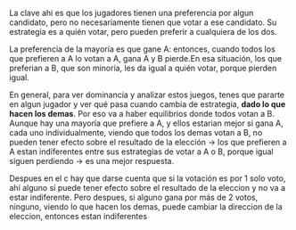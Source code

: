 La clave ahi es que los jugadores tienen una preferencia por algun candidato, pero no necesariamente tienen que votar a ese candidato. Su estrategia es a quién votar, pero pueden preferir a cualquiera de los dos.

La preferencia de la mayoría es que gane A: entonces, cuando todos los que prefieren a A lo votan a A, gana A y B pierde.En esa situación, los que preferian a B, que son minoría, les da igual a quién votar, porque pierden igual. 

En general, para ver dominancia y analizar estos juegos, tenes que pararte en algun jugador y ver qué pasa cuando cambia de estrategia, **dado lo que hacen los demas**. Por eso va a haber equilibrios donde todos votan a B. Aunque hay una mayoría que prefiere a A, y ellos estarian mejor si gana A, cada uno individualmente, viendo que todos los demas votan a B, no pueden tener efecto sobre el resultado de la elección -> los que prefieren a A estan indiferentes entre sus estrategias de votar a A o B, porque igual siguen perdiendo -> es una mejor respuesta.

Despues en el c hay que darse cuenta que si la votación es por 1 solo voto, ahí alguno sí puede tener efecto sobre el resultado de la eleccion y no va a estar indiferente. Pero despues, si alguno gana por más de 2 votos, ninguno, viendo lo que hacen los demas, puede cambiar la direccion de la eleccion, entonces estan indiferentes